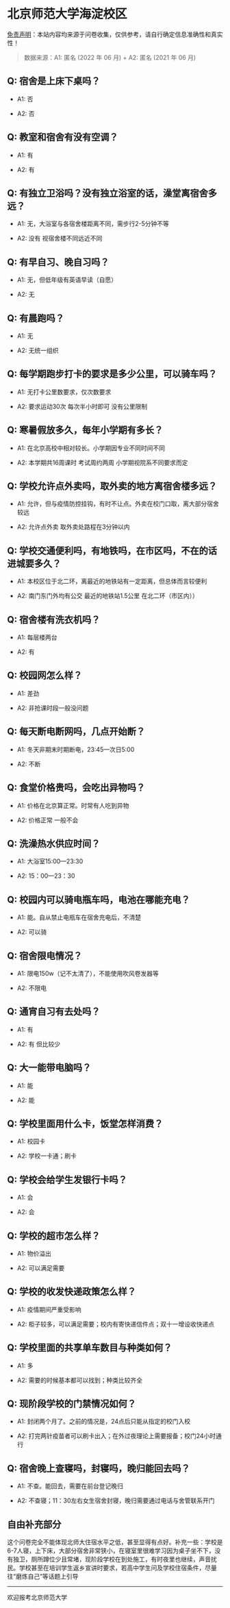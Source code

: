 # 北京师范大学海淀校区

[免责声明](https://colleges.chat/#_3)：本站内容均来源于问卷收集，仅供参考，请自行确定信息准确性和真实性！

> 数据来源：A1: 匿名 (2022 年 06 月) + A2: 匿名 (2021 年 06 月)

## Q: 宿舍是上床下桌吗？

- A1: 否

- A2: 否

## Q: 教室和宿舍有没有空调？

- A1: 有

- A2: 有

## Q: 有独立卫浴吗？没有独立浴室的话，澡堂离宿舍多远？

- A1: 无，大浴室与各宿舍楼距离不同，需步行2-5分钟不等

- A2: 没有 视宿舍楼不同远近不同

## Q: 有早自习、晚自习吗？

- A1: 无，但低年级有英语早读（自愿）

- A2: 无

## Q: 有晨跑吗？

- A1: 无

- A2: 无统一组织

## Q: 每学期跑步打卡的要求是多少公里，可以骑车吗？

- A1: 无打卡公里数要求，仅次数要求

- A2: 要求运动30次 每次半小时即可 没有公里限制

## Q: 寒暑假放多久，每年小学期有多长？

- A1: 在北京高校中相对较长。小学期因专业不同时间不同

- A2: 本学期共16周课时 考试周约两周 小学期视院系不同要求而定

## Q: 学校允许点外卖吗，取外卖的地方离宿舍楼多远？

- A1: 允许，但与疫情防控挂钩，有时不让点。外卖在校门口取，离大部分宿舍较远

- A2: 允许点外卖 取外卖处路程在3分钟以内

## Q: 学校交通便利吗，有地铁吗，在市区吗，不在的话进城要多久？

- A1: 本校区位于北二环，离最近的地铁站有一定距离，但总体而言较便利

- A2: 南门东门外均有公交 最近的地铁站1.5公里 在北二环（市区内））

## Q: 宿舍楼有洗衣机吗？

- A1: 每层楼两台

- A2: 有

## Q: 校园网怎么样？

- A1: 差劲

- A2: 非抢课时段一般没问题

## Q: 每天断电断网吗，几点开始断？

- A1: 冬天非期末时期断电，23:45—次日5:00

- A2: 不断

## Q: 食堂价格贵吗，会吃出异物吗？

- A1: 价格在北京算正常。时常有人吃到异物

- A2: 价格正常 一般不会

## Q: 洗澡热水供应时间？

- A1: 大浴室15:00—23:30

- A2: 15：00—23：30

## Q: 校园内可以骑电瓶车吗，电池在哪能充电？

- A1: 能。自从禁止电瓶车在宿舍充电后，不清楚

- A2: 可以骑

## Q: 宿舍限电情况？

- A1: 限电150w（记不太清了），不能使用吹风卷发器等

- A2: 不限电

## Q: 通宵自习有去处吗？

- A1: 有

- A2: 有 但比较少

## Q: 大一能带电脑吗？

- A1: 能

- A2: 能

## Q: 学校里面用什么卡，饭堂怎样消费？

- A1: 校园卡

- A2: 学校一卡通；刷卡

## Q: 学校会给学生发银行卡吗？

- A1: 会

- A2: 会

## Q: 学校的超市怎么样？

- A1: 物价溢出

- A2: 可以满足需要

## Q: 学校的收发快递政策怎么样？

- A1: 疫情期间严重受影响

- A2: 柜子较多，可以满足需要；校内有寄快递信件点；双十一增设收快递点

## Q: 学校里面的共享单车数目与种类如何？

- A1: 多

- A2: 需要的时候基本都可以找到；种类比较齐全

## Q: 现阶段学校的门禁情况如何？

- A1: 封闭两个月了。之前的情况是，24点后只能从指定的校门入校

- A2: 打完两针疫苗者可以刷卡出入；在外过夜理论上需要报备；校门24小时通行

## Q: 宿舍晚上查寝吗，封寝吗，晚归能回去吗？

- A1: 不查。能回去，需要在前台登记晚归

- A2: 不查寝；11：30左右女生宿舍封寝，晚归需要通过电话与舍管联系开门

## 自由补充部分

这个问卷完全不能体现北师大住宿水平之低，甚至显得有点好。补充一些：学校是6-7人寝，上下床，大部分宿舍非常狭小，在寝室里很难学习因为桌子坐不下，没有独卫，厕所蹲位少且常堵，现阶段学校在到处施工，有时夜里也继续，声音扰民。学校甚至在培训学生返乡宣讲时要求，若高中学生问及学校住宿条件，尽量往“磨炼自己”等话题上引导

***

欢迎报考北京师范大学